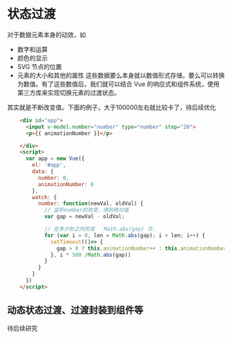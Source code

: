 # 状态过渡
对于数据元素本身的动效，如
- 数字和运算
- 颜色的显示
- SVG 节点的位置
- 元素的大小和其他的属性
这些数据要么本身就以数值形式存储，要么可以转换为数值。有了这些数值后，我们就可以结合 Vue 的响应式和组件系统，使用第三方库来实现切换元素的过渡状态。

其实就是不断改变值。下面的例子，大于100000左右就比较卡了，待后续优化
```html
    <div id="app">
      <input v-model.number="number" type="number" step="20">
      <p>{{ animationNumber }}</p>

    </div>
    <script>
      var app = new Vue({
        el: '#app',
        data: {
          number: 0,
          animationNumber: 0
        },
        watch: {
          number: function(newVal, oldVal) {
            // 监听number的改变，得到绝对值
            var gap = newVal - oldVal;

            // 在多少秒之内完成   Math.abs(gap) 次，
            for (var i = 0, len = Math.abs(gap); i < len; i++) {
              setTimeout(()=> {
                gap > 0 ? this.animationNumber++ : this.animationNumber--
              }, i * 500 /Math.abs(gap))            
            }
          }
        }
      })
    </script>
```

## 动态状态过渡、过渡封装到组件等
待后续研究
